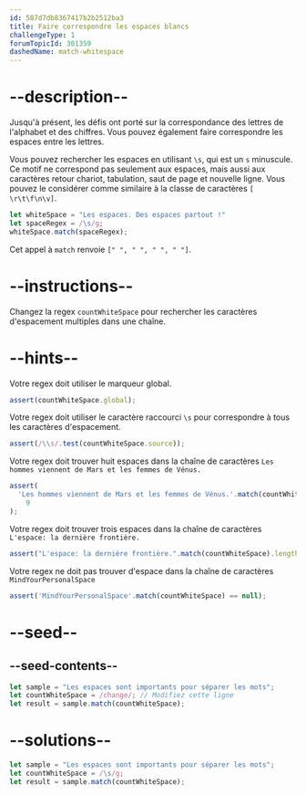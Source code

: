 ```yaml
---
id: 587d7db8367417b2b2512ba3
title: Faire correspondre les espaces blancs
challengeType: 1
forumTopicId: 301359
dashedName: match-whitespace
---
```


# --description--

Jusqu'à présent, les défis ont porté sur la correspondance des lettres de l'alphabet et des chiffres. Vous pouvez également faire correspondre les espaces entre les lettres.

Vous pouvez rechercher les espaces en utilisant `\s`, qui est un `s` minuscule. Ce motif ne correspond pas seulement aux espaces, mais aussi aux caractères retour chariot, tabulation, saut de page et nouvelle ligne. Vous pouvez le considérer comme similaire à la classe de caractères `[ \r\t\f\n\v]`.

```js
let whiteSpace = "Les espaces. Des espaces partout !"
let spaceRegex = /\s/g;
whiteSpace.match(spaceRegex);
```

Cet appel à `match` renvoie `[" ", " ", " ", " "]`.
# --instructions--

Changez la regex `countWhiteSpace` pour rechercher les caractères d'espacement multiples dans une chaîne.

# --hints--

Votre regex doit utiliser le marqueur global.

```js
assert(countWhiteSpace.global);
```

Votre regex doit utiliser le caractère raccourci `\s` pour correspondre à tous les caractères d'espacement.

```js
assert(/\\s/.test(countWhiteSpace.source));
```

Votre regex doit trouver huit espaces dans la chaîne de caractères `Les hommes viennent de Mars et les femmes de Vénus.`

```js
assert(
  'Les hommes viennent de Mars et les femmes de Vénus.'.match(countWhiteSpace).length ==
    9
);
```

Votre regex doit trouver trois espaces dans la chaîne de caractères `L'espace: la dernière frontière.`

```js
assert("L'espace: la dernière frontière.".match(countWhiteSpace).length == 3);
```

Votre regex ne doit pas trouver d'espace dans la chaîne de caractères `MindYourPersonalSpace`

```js
assert('MindYourPersonalSpace'.match(countWhiteSpace) == null);
```

# --seed--

## --seed-contents--

```js
let sample = "Les espaces sont importants pour séparer les mots";
let countWhiteSpace = /change/; // Modifiez cette ligne
let result = sample.match(countWhiteSpace);
```

# --solutions--

```js
let sample = "Les espaces sont importants pour séparer les mots";
let countWhiteSpace = /\s/g;
let result = sample.match(countWhiteSpace);
```
